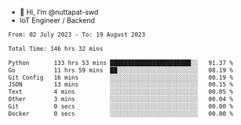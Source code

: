 - 👋 Hi, I’m @nuttapat-swd
- IoT Engineer / Backend

<!--START_SECTION:waka-->

```txt
From: 02 July 2023 - To: 19 August 2023

Total Time: 146 hrs 32 mins

Python       133 hrs 53 mins ███████████████████████░░   91.37 %
Go           11 hrs 59 mins  ██░░░░░░░░░░░░░░░░░░░░░░░   08.19 %
Git Config   16 mins         ░░░░░░░░░░░░░░░░░░░░░░░░░   00.19 %
JSON         13 mins         ░░░░░░░░░░░░░░░░░░░░░░░░░   00.15 %
Text         4 mins          ░░░░░░░░░░░░░░░░░░░░░░░░░   00.05 %
Other        3 mins          ░░░░░░░░░░░░░░░░░░░░░░░░░   00.04 %
Git          0 secs          ░░░░░░░░░░░░░░░░░░░░░░░░░   00.00 %
Docker       0 secs          ░░░░░░░░░░░░░░░░░░░░░░░░░   00.00 %
```

<!--END_SECTION:waka-->
